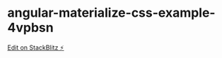 # angular-materialize-css-example-4vpbsn

[Edit on StackBlitz ⚡️](https://stackblitz.com/edit/angular-materialize-css-example-4vpbsn)